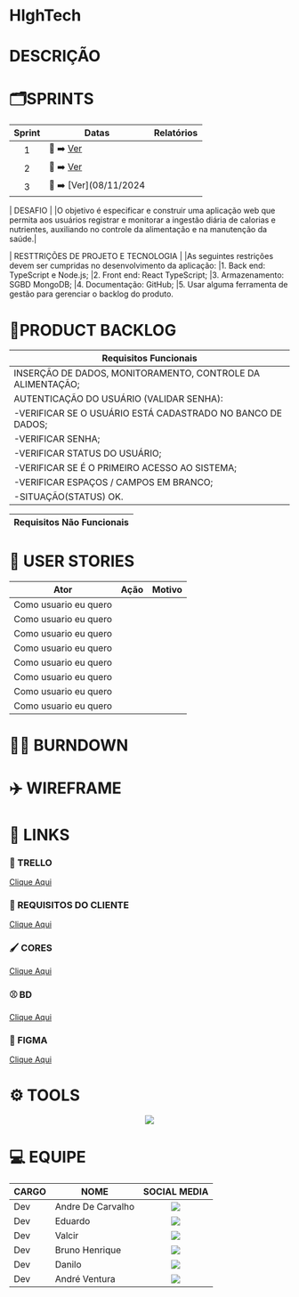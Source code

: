 # HIghTech
<div align="middle">
</div>
<div>
 <h1>DESCRIÇÃO</h1>
</div>


# 🗂️SPRINTS
| Sprint  | Datas   | Relatórios                                     |
|:-------:| --------------------- |---------------------------------------------- |
| 1  | :calendar:   ➡️ [Ver](17/09/2024) |
| 2   | :calendar:  ➡️  [Ver](08/10/2024) |
| 3 | :calendar:  ➡️ [Ver](08/11/2024 |

|       DESAFIO       |
|O objetivo é especificar e construir uma aplicação web que permita aos usuários registrar e monitorar a ingestão diária de calorias e nutrientes, auxiliando no controle da alimentação e na manutenção da saúde.|

|     RESTTRIÇÕES DE PROJETO E TECNOLOGIA       |
|As seguintes restrições devem ser cumpridas no desenvolvimento da aplicação:
|1.	Back end: TypeScript e Node.js;
|2.	Front end: React TypeScript;
|3.	Armazenamento: SGBD MongoDB;
|4.	Documentação: GitHub;
|5.	Usar alguma ferramenta de gestão para gerenciar o backlog do produto. 


# 📑PRODUCT BACKLOG
|  Requisitos Funcionais       |
|------------------------------|
| INSERÇÃO DE DADOS, MONITORAMENTO, CONTROLE DA ALIMENTAÇÃO;  |
| AUTENTICAÇÃO DO USUÁRIO (VALIDAR SENHA):                    |
| -VERIFICAR SE O USUÁRIO ESTÁ CADASTRADO NO BANCO DE DADOS;  |
| -VERIFICAR SENHA;                                           |
| -VERIFICAR STATUS DO USUÁRIO;                               |
| -VERIFICAR SE É O PRIMEIRO ACESSO AO SISTEMA;               |
| -VERIFICAR ESPAÇOS / CAMPOS EM BRANCO;                      |
| -SITUAÇÃO(STATUS) OK.                                       |
 

|   Requisitos Não Funcionais                                                                                                                      
|------------------------------|


# :busts_in_silhouette: USER STORIES
|Ator          |Ação                         |Motivo                        |
|--------------|-----------------------------|------------------------------|
|Como usuario eu quero|                    |
|Como usuario eu quero|                    |
|Como usuario eu quero|                    |
|Como usuario eu quero|                    |
|Como usuario eu quero|                    |
|Como usuario eu quero|                    |
|Como usuario eu quero|                    |
|Como usuario eu quero|                    |

# 🐦‍🔥 BURNDOWN


# ✈️ WIREFRAME

# 🔗 LINKS

### 🧮 TRELLO 
[Clique Aqui]()

### 📖 REQUISITOS DO CLIENTE
[Clique Aqui]()

### 🖌️ CORES
[Clique Aqui]()

### ⚾ BD 
[Clique Aqui]()

### 🎨 FIGMA
[Clique Aqui]()

# ⚙️ TOOLS

<div align="middle">
  <img  src="https://skillicons.dev/icons?i=github,vscode,figma,javascript,html,css,nodejs,postgresql,git,linux">
</div>

# :computer: EQUIPE

|CARGO | NOME| SOCIAL MEDIA |
|------|-----|:--------------:|
| Dev     |   Andre De Carvalho      |     <a target="_blank" href="https://github.com/andremc331"><img  src="https://skillicons.dev/icons?i=github"></a>         |
| Dev     |   Eduardo   |     <a target="_blank" href="https://"><img src="https://skillicons.dev/icons?i=github"></a>       |
| Dev     |   Valcir  |     <a target="_blank" href="https://"><img  src="https://skillicons.dev/icons?i=github"></a>         |
| Dev     |   Bruno Henrique    |     <a target="_blank" href="https:/"><img  src="https://skillicons.dev/icons?i=github"></a>         |
| Dev     |   Danilo    |     <a target="_blank" href="https://"><img  src="https://skillicons.dev/icons?i=github"></a>       |
| Dev     |   André Ventura    |     <a target="_blank" href="https:/"><img  src="https://skillicons.dev/icons?i=github"></a>        |


